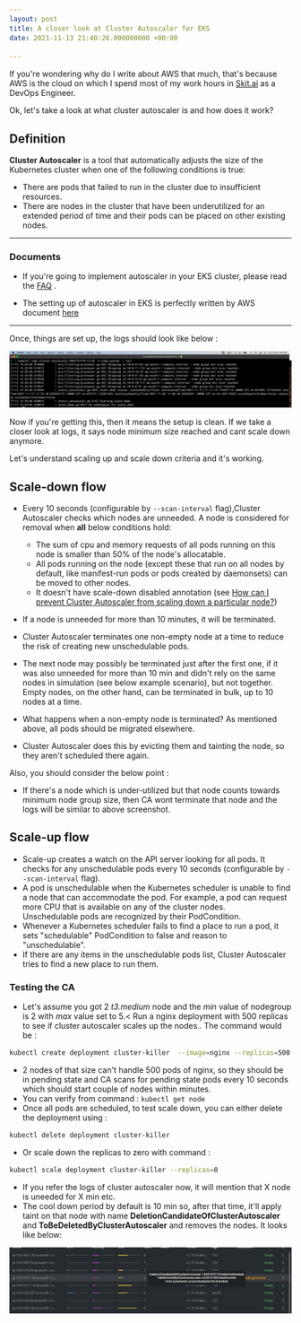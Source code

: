 ```yaml
---
layout: post
title: A closer look at Cluster Autoscaler for EKS
date: 2021-11-13 21:40:26.000000000 +00:00
 
---  
```

  If you're wondering why do I write about AWS that much, that's because AWS is the cloud on which I spend most of my work hours in [Skit.ai]( https://skit.ai) as a DevOps Engineer.   
  
  
  Ok, let's take a look at what cluster autoscaler is and how does it work?   
  
## Definition  
  **Cluster Autoscaler** is a tool that automatically adjusts the size of the Kubernetes cluster when one of the following conditions is true:   
  

- There are pods that failed to run in the cluster due to insufficient resources.
- There are nodes in the cluster that have been underutilized for an extended period of time and their pods can be placed on other existing nodes.
 
--- 
### Documents  
- If you're going to implement autoscaler in your EKS cluster, please read the [FAQ](https://github.com/kubernetes/autoscaler/blob/master/cluster-autoscaler/FAQ.md) .   
  
  
- The setting up of autoscaler in EKS is perfectly written by AWS document [here](https://docs.aws.amazon.com/eks/latest/userguide/cluster-autoscaler.html)  
  
---  
  Once, things are set up, the logs should look like below :   
  
![](/ca-log.png)
 
  
  Now if you're getting this, then it means the setup is clean. If we take a closer look at logs, it says node minimum size reached and cant scale down anymore.   
  
  
  Let's understand scaling up and scale down criteria and it's working.    
  
  
## Scale-down flow  
  
  

- Every 10 seconds (configurable by&nbsp;```--scan-interval```&nbsp;flag),Cluster Autoscaler checks which nodes are unneeded. A node is considered for removal when&nbsp;**all**&nbsp;below conditions hold:</li>
  - The sum of cpu and memory requests of all pods running on this node is smaller than 50% of the node's allocatable. </li>
  - All pods running on the node (except these that run on all nodes by default, like manifest-run pods or pods created by daemonsets) can be moved to other nodes. </li>
  - It doesn't have scale-down disabled annotation (see [How can I prevent Cluster Autoscaler from scaling down a particular node?](https://github.com/kubernetes/autoscaler/blob/master/cluster-autoscaler/FAQ.md#how-can-i-prevent-cluster-autoscaler-from-scaling-down-a-particular-node))
  
 
  
- If a node is unneeded for more than 10 minutes, it will be terminated. 
-  Cluster Autoscaler terminates one non-empty node at a time to reduce the risk of creating new unschedulable pods. 
- The next node may possibly be terminated just after the first one, if it was also unneeded for more than 10 min and didn't rely on the same nodes in simulation (see below example scenario), but not together. Empty nodes, on the other hand, can be terminated in bulk, up to 10 nodes at a time.   
  
- What happens when a non-empty node is terminated? As mentioned above, all pods should be migrated elsewhere. 
- Cluster Autoscaler does this by evicting them and tainting the node, so they aren't scheduled there again.   


Also, you should consider the below point :    
  
 - If there's a node which is under-utilized but that node counts towards minimum node group size, then CA wont terminate that node and the logs will be similar to above screenshot.
 
 
## Scale-up flow 
  
- Scale-up creates a watch on the API server looking for all pods. It checks for any unschedulable pods every 10 seconds (configurable by ```--scan-interval``` flag). 
- A pod is unschedulable when the Kubernetes scheduler is unable to find a node that can accommodate the pod. For example, a pod can request more CPU that is available on any of the cluster nodes. </li>
 Unschedulable pods are recognized by their PodCondition.
-  Whenever a Kubernetes scheduler fails to find a place to run a pod, it sets "schedulable" PodCondition to false and reason to "unschedulable". 
- If there are any items in the unschedulable pods list, Cluster Autoscaler tries to find a new place to run them.
  
 
  
### Testing the CA
  
  

- Let's assume you got 2 *t3.medium* node and the *min* value of nodegroup is 2 with *max* value set to 5.<
 Run a nginx deployment with 500 replicas to see if cluster autoscaler scales up the nodes.. The command would be :
 ```bash
 kubectl create deployment cluster-killer  --image=nginx --replicas=500
```
  
- 2 nodes of that size can't handle 500 pods of nginx, so they should be in pending state and CA scans for pending state pods every 10 seconds which should start couple of nodes within minutes. 
- You can verify from command : ```kubectl get node```
- Once all pods are scheduled, to test scale down, you can either delete the deployment using : 
```bash
kubectl delete deployment cluster-killer
``` 
- Or scale down the replicas to zero with command : 
```bash
kubectl scale deployment cluster-killer --replicas=0
```

- If you refer the logs of cluster autoscaler now, it will mention that X node is uneeded for X min etc.</li>
- The cool down period by default is 10 min so, after that time, it'll apply taint on that node with name **DeletionCandidateOfClusterAutoscaler** and **ToBeDeletedByClusterAutoscaler** and removes the nodes. It looks like below: </li>
  
 
![](/node-delete.png)
 
  
  
